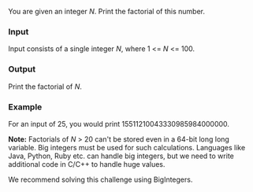 You are given an integer *N*. Print the factorial of this number.

### Input 
Input consists of a single integer *N*, where 1 <= *N* <= 100.

### Output 
Print the factorial of *N*.

### Example 
For an input of 25, you would print 15511210043330985984000000.

**Note:** Factorials of *N* > 20 can't be stored even in a 64-bit long long variable. Big integers must be used for such calculations. Languages like Java, Python, Ruby etc. can handle big integers, but we need to write additional code in C/C++ to handle huge values.

We recommend solving this challenge using BigIntegers.

